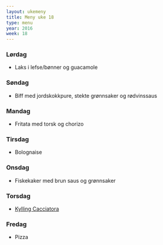 ```yaml
---
layout: ukemeny
title: Meny uke 18
type: menu
year: 2016
week: 18
---
```


### Lørdag

- Laks i lefse/bønner og guacamole

### Søndag

- Biff med jordskokkpure, stekte grønnsaker og rødvinssaus

### Mandag

- Fritata med torsk og chorizo

### Tirsdag

- Bolognaise

### Onsdag

- Fiskekaker med brun saus og grønnsaker

### Torsdag

- [Kylling Cacciatora](http://trinesmatblogg.no/2016/03/22/kylling-cacciatora/)

### Fredag

- Pizza

